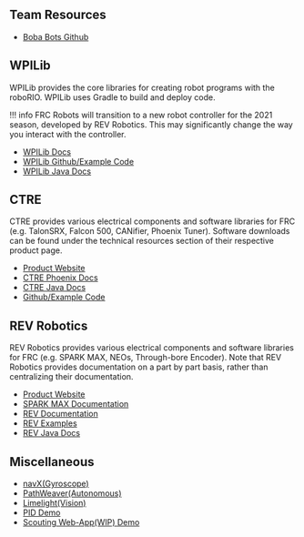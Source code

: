 ## Team Resources

- [Boba Bots Github](https://github.com/bobabots253)

## WPILib 
WPILib provides the core libraries for creating robot programs with the roboRIO. WPILib uses Gradle to build and deploy code.

!!! info
	FRC Robots will transition to a new robot controller for the 2021 season, developed by REV Robotics. This may significantly change the way you interact with the controller.
	
- [WPILib Docs](https://docs.wpilib.org/)
- [WPILib Github/Example Code](https://github.com/wpilibsuite/allwpilib)
- [WPILib Java Docs](https://first.wpi.edu/wpilib/allwpilib/docs/release/java/index.html)


## CTRE
CTRE provides various electrical components and software libraries for FRC (e.g. TalonSRX, Falcon 500, CANifier, Phoenix Tuner). Software downloads can be found under the technical resources section of their respective product page. 

- [Product Website](https://www.ctr-electronics.com/)
- [CTRE Phoenix Docs](https://phoenix-documentation.readthedocs.io/en/latest/)
- [CTRE Java Docs](http://www.ctr-electronics.com/downloads/api/java/html/index.html)
- [Github/Example Code](https://github.com/CrossTheRoadElec)



## REV Robotics
REV Robotics provides various electrical components and software libraries for FRC (e.g. SPARK MAX, NEOs, Through-bore Encoder). Note that REV Robotics provides documentation on a part by part basis, rather than centralizing their documentation.

- [Product Website](http://www.revrobotics.com/)
- [SPARK MAX Documentation](http://www.revrobotics.com/sparkmax-software/#code-examples)
- [REV Documentation](https://github.com/REVrobotics)
- [REV Examples](https://github.com/REVrobotics)
- [REV Java Docs](http://www.revrobotics.com/content/sw/max/sw-docs/java/index.html)

## Miscellaneous
- [navX(Gyroscope)](https://pdocs.kauailabs.com/navx-mxp/software/roborio-libraries/)
- [PathWeaver(Autonomous)](https://github.com/wpilibsuite/PathWeaver)
- [Limelight(Vision)](https://docs.limelightvision.io/en/latest/)
- [PID Demo](https://sites.google.com/site/fpgaandco/pid)
- [Scouting Web-App(WIP) Demo](https://cbg.zws.im/)
